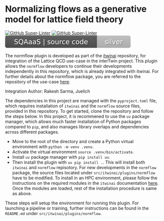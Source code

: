 # Normalizing flows as a generative model for lattice field theory

[![GitHub Super-Linter](https://github.com/interTwin-eu/itwinai-plugin-template/actions/workflows/lint.yml/badge.svg)](https://github.com/marketplace/actions/super-linter)
[![GitHub Super-Linter](https://github.com/interTwin-eu/itwinai-plugin-template/actions/workflows/check-links.yml/badge.svg)](https://github.com/marketplace/actions/markdown-link-check)
 [![SQAaaS source code](https://github.com/EOSC-synergy/itwinai-plugin-template.assess.sqaaas/raw/main/.badge/status_shields.svg)](https://sqaaas.eosc-synergy.eu/#/full-assessment/report/https://raw.githubusercontent.com/eosc-synergy/itwinai-plugin-template.assess.sqaaas/main/.report/assessment_output.json)

The normflow plugin is developed as part of the
[itwinai](https://github.com/interTwin-eu/itwinai) repository,
for integration of the Lattice QCD use-case in the interTwin project.
This plugin allows the `normflow` developers to continue their developments
independently in this repository, which is already integrated with itwinai.
For further details about the normflow package, you are referred to the
repository of the use-case [here](https://github.com/jkomijani/normflow_).

Integration Author: Rakesh Sarma, Juelich

The dependencies in this project are managed with the `pyproject.toml` file,
which requires installation of `itwinai` and the `normflow` source files,
provided in this repository. To get started, clone the repository and follow
the steps below. In this project, it is recommened to use the `uv` package
manager, which allows much faster installation of Python packages compared
to `pip`, and also manages library overlaps and dependencies across different
packages.

- Move to the root of the directory and create a Python virtual environment
with `python -m venv .venv`.
- Activate the virtual environment `source .venv/bin/activate`.
- Install `uv` package manager with `pip install uv`.
- Then install the plugin with `uv pip install .`. This will install both
`itwinai` and `normflow` repisotory. For new developments in the `normflow`
package, the source files located under `src/itwinai/plugins/normflow` have
to be modified.
To install in an HPC environment, please follow the instructions on the required
modules in the `itwinai` documentation [here](https://itwinai.readthedocs.io/latest/installation/developer_installation.html). Once the modules are loaded, rest of the installation
procedure is same as above.

These steps will setup the environment for running this plugin. For launching
a pipeline or training, further instructions can be found in the `README.md`
under `src/itwinai/plugins/normflow`.
